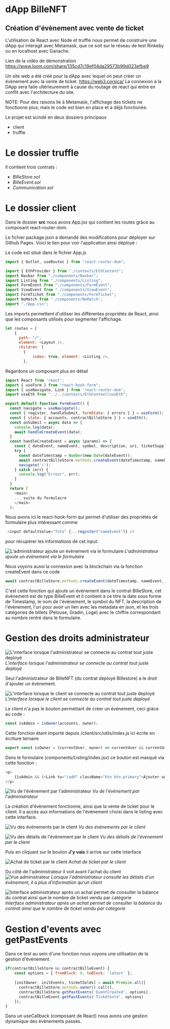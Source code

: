 # dApp BilleNFT

## Création d'évènement avec vente de ticket

L'utilisation de React avec Node et truffle nous permet de construire une dApp qui interagit avec Metamask, que ce soit sur le réseau de test Rinkeby ou en localhost avec Ganache.

Lien de la vidéo de démonstration
https://www.loom.com/share/135cd7c19ef04da29573b99d023efbe9

Un site web a été créé pour la dApp avec lequel on peut créer un évènement avec la vente de ticket.
https://web3.corsica/ 
La connexion à la DApp sera faite ultérieurement à cause du routage de react qui entre en conflit avec l'architecture du site.

NOTE:
  Pour des raisons lié à Metamask, l'affichage des tickets ne fonctionne plus; mais le code est bien en place et a déjà fonctionée.


Le projet est scindé en deux dossiers principaux

- client
- truffle

# Le dossier truffle

Il contient trois contrats : 

- *BilleStore.sol*
- *BilleEvent.sol* 
- *Communication.sol*

# Le dossier client 

Dans le dossier **src** nous avons App.jsx qui contient les routes grâce au composant react-router-dom.

Le fichier package.json a demandé des modifications pour déployer sur Github Pages. Voici le lien pour voir l'application ainsi déployé :

Le code est situé dans le fichier App.js

```js
import { Outlet, useRoutes } from "react-router-dom";

import { EthProvider } from "./contexts/EthContext";
import Navbar from "./components/Navbar";
import Listing from "./components/Listing";
import FormEvent from "./components/FormEvent";
import ViewEvent from "./components/ViewEvent";
import FormTicket from "./components/FormTicket";
import NoMatch from "./components/NoMatch";
import "./App.css";
```

Les imports permettent d'utiliser les différentes propriétés de React, ainsi que les composants utilisés pour segmenter l'affichage.

```js
let routes = [
    {
      path: "/",
      element: <Layout />,
      children: [
        { 
            index: true, element: <Listing />,
        },
```

Regardons un composant plus en détail

```js
import React from 'react';
import { useForm } from "react-hook-form";
import { useNavigate, Link } from 'react-router-dom';
import useEth from "../../contexts/EthContext/useEth";

export default function FormEvent() {
  const navigate = useNavigate();
  const { register, handleSubmit, formState: { errors } } = useForm();
  const { state: { accounts, contractBilleStore } } = useEth();
  const onSubmit = async data => {
    console.log(data);
    await handleCreateEvent(data);
  }
  const handleCreateEvent = async (params) => {
    const { dateEvent, nameEvent, symbol, description, uri, ticketSupply1, ticketSupply2, ticketSupply3 } = params;
    try {
      const dateTimestamp = Number(new Date(dateEvent));
      await contractBilleStore.methods.createEvent(dateTimestamp, nameEvent, symbol, description, uri, [ticketSupply1, ticketSupply2, ticketSupply3]).send({ from: accounts[0] });
      navigate('/');
    } catch (err) {
      console.log("Erreur", err);
    }
  }
  return (
    <main>
    ... suite du formulaire
    </main>
  );
  ```

  Nous avons ici le react-hook-form qui permet d'utiliser des propriétés de formulaire plus intéressant comme 

```js
 <input defaultValue="Toto" {...register("nameEvent")} />
```

 pour récupérer les informations de cet input.

 ![L'administrateur ajoute un évènement via le formulaire](https://web3.corsica/wp-content/billenft/static/img/adminAjoutEvenementMM.png)
*L'administrateur ajoute un évènement via le formulaire*
 
 Nous voyons aussi la connexion avec la blockchain via la fonction createEvent dans ce code 

```js
await contractBilleStore.methods.createEvent(dateTimestamp, nameEvent, symbol, description, uri, [ticketSupply1, ticketSupply2, ticketSupply3]).send({ from: accounts[0] });
```

C'est cette fonction qui ajoute un évènement dans le contrat BilleStore, cet évènement est de type BilleEvent et il contient à ce titre la date sous forme de Timestamp, le nom de l'évènement, le symbol du NFT, la description de l'évènement, l'uri pour avoir un lien avec les metadata en json, et les trois catégories de billets (Pelouse, Gradin, Loge) avec le chiffre correspondant au nombre rentré dans le formulaire.

# Gestion des droits administrateur

![L'interface lorsque l'administrateur se connecte au contrat tout juste deployé](https://web3.corsica/wp-content/billenft/static/img/interfaceArriveVideAdmin.png)
*L'interface lorsque l'administrateur se connecte au contrat tout juste deployé*

Seul l'administrateur de BilleNFT (du contrat deployé Billestore) a le droit d'ajouter un évènement.

![L'interface lorsque le client se connecte au contrat tout juste deployé](https://web3.corsica/wp-content/billenft/static/img/interfaceArriveVideClient.png)
*L'interface lorsque le client se connecte au contrat tout juste deployé*

Le client n'a pas le bouton permettant de créer un évènement, ceci grâce au code :

```js
const isAdmin = isOwner(accounts, owner);
```

Cette fonction étant importé depuis /client/src/utils/index.js ici écrite en écriture ternaire

```js
export const isOwner = (currentUser, owner) => currentUser && currentUser.length > 0 ? currentUser[0] === owner : false;
```

Dans le formulaire (components/Listing/index.jsx) ce bouton est masqué via cette fonction :

```js
<p>
    {isAdmin && (<Link to="/add" className="btn btn-primary">Ajouter un événement</Link>)}
</p>
```

![Vu de l'évènement par l'administrateur](https://web3.corsica/wp-content/billenft/static/img/adminVoitInfoContract.png)
*Vu de l'évènement par l'administrateur*

La création d'évènement fonctionne, ainsi que la vente de ticket pour le client. Il a accès aux informations de l'évènement choisi dans le listing avec cette interface.

![Vu des évènements par le client](https://web3.corsica/wp-content/billenft/static/img/clientDetailEve.png)
*Vu des évènements par le client*

![Vu des détails de l'évènement par le client](https://web3.corsica/wp-content/billenft/static/img/clientVoitEve.png)
*Vu des détails de l'évènement par le client*

Puis en cliquant sur le bouton **J'y vais** il arrive sur cette interface

![Achat de ticket par le client](https://web3.corsica/wp-content/billenft/static/img/ClientAcheteTicket.png)
*Achat de ticket par le client*

Du côté de l'administrateur il voit avant l'achat du client
![Vue administrateur](https://web3.corsica/wp-content/billenft/static/img/adminVoitInfoContract.png)
*Lorsque l'administrateur consulte les détails d'un évènement, il a plus d'information qu'un client*

![Interface administrateur après un achat permet de consulter la balance du contrat ainsi que le nombre de ticket vendu par catégorie](https://web3.corsica/wp-content/billenft/static/img/adminSeeInfoContractApresUnAchat.png)
*Interface administrateur après un achat permet de consulter la balance du contrat ainsi que le nombre de ticket vendu par catégorie*

# Gestion d'events avec getPastEvents

Dans ce test au sein d'une fonction nous voyons une utilisation de la gestion d'évènement.

```js
if(contractBilleStore && contractBilleEvent) {
    const options = { fromBlock: 0, toBlock: 'latest' };
    
    [initOwner, initEvents, ticketSolds] = await Promise.all([
      contractBilleStore.methods.owner().call(),
      contractBilleStore.getPastEvents('EventCreated', options),
      contractBilleEvent.getPastEvents('TicketSold', options)
    ]);
}
```

Dans un useCallback (composant de React) nous avons une gestion dynamique des évènements passés.
